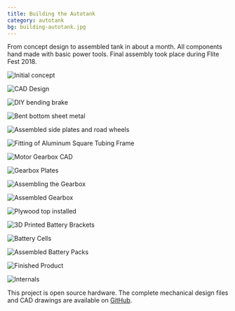 ```yaml
---
title: Building the Autotank
category: autotank
bg: building-autotank.jpg
---
```


From concept design to assembled tank in about a month. All components hand made with basic power tools. Final assembly took place during Flite Fest 2018.

![Initial concept](initial-concept.jpg)

![CAD Design](cad-design.jpg)

![DIY bending brake](bending-brake.jpg)

![Bent bottom sheet metal](bent-bottom.jpg)

![Assembled side plates and road wheels](sides-wheels-assembly.jpg)

![Fitting of Aluminum Square Tubing Frame](fitting-square-tubing.jpg)

![Motor Gearbox CAD](gearbox-cad.jpg)

![Gearbox Plates](gearbox-plates.jpg)

![Assembling the Gearbox](gearbox-assembly.jpg)

![Assembled Gearbox](assembled-gearbox.jpg)

![Plywood top installed](plywood-top.jpg)

![3D Printed Battery Brackets](battery-brackets.jpg)

![Battery Cells](battery-cells.jpg)

![Assembled Battery Packs](assembled-battery-packs.jpg)

![Finished Product](assembled-tank.jpg)

![Internals](tank-internals.jpg)

This project is open source hardware. The complete mechanical design files and CAD drawings are available on [GitHub](https://github.com/codeThatThinks/autotank/tree/v1).
